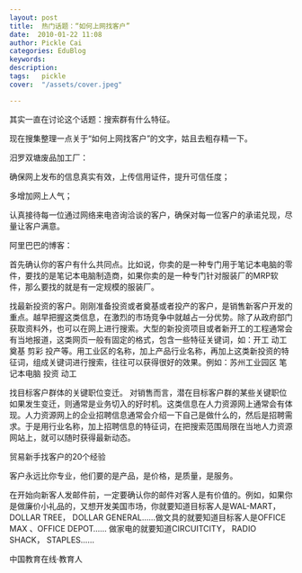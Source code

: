 ```yaml
---
layout: post  
title:  热门话题：“如何上网找客户”  
date:  2010-01-22 11:08  
author: Pickle Cai  
categories: EduBlog  
keywords: 
description:   
tags:	pickle   
cover:  "/assets/cover.jpeg"  

---  
```

    
其实一直在讨论这个话题：搜索群有什么特征。



现在搜集整理一点关于“如何上网找客户”的文字，姑且去粗存精一下。



 



汨罗双塘废品加工厂：







确保网上发布的信息真实有效，上传信用证件，提升可信任度；



多增加网上人气；



认真接待每一位通过网络来电咨询洽谈的客户，确保对每一位客户的承诺兑现，尽量让客户满意。

阿里巴巴的博客： 







首先确认你的客户有什么共同点。比如说，你卖的是一种专门用于笔记本电脑的零件，要找的是笔记本电脑制造商，如果你卖的是一种专门针对服装厂的MRP软件，那么要找的就是有一定规模的服装厂。



找最新投资的客户。刚刚准备投资或者奠基或者投产的客户，是销售新客户开发的重点。越早把握这类信息，在激烈的市场竞争中就越占一分优势。除了从政府部门获取资料外，也可以在网上进行搜索。大型的新投资项目或者新开工的工程通常会有当地报道，这类网页一般有固定的格式，包含一些特征关键词，如：开工 动工 奠基 剪彩 投产等。用工业区的名称，加上产品行业名称，再加上这类新投资的特征词，组成关键词进行搜索，往往可以获得很好的效果。例如：苏州工业园区 笔记本电脑 投资 动工



找目标客户群体的关键职位变迁。 对销售而言，潜在目标客户群的某些关键职位如果发生变迁，则通常是业务切入的好时机。这类信息在人力资源网上通常会有体现。人力资源网上的企业招聘信息通常会介绍一下自己是做什么的，然后是招聘需求。于是用行业名称，加上招聘信息的特征词，在把搜索范围局限在当地人力资源网站上，就可以随时获得最新动态。

贸易新手找客户的20个经验







客户永远比你专业，他们要的是产品，是价格，是质量，是服务。



在开始向新客人发邮件前，一定要确认你的邮件对客人是有价值的。例如，如果你是做廉价小礼品的，又想开发美国市场，你就要知道目标客人是WAL-MART， DOLLAR TREE， DOLLAR GENERAL……做文具的就要知道目标客人是OFFICE MAX 、OFFICE DEPOT…… 做家电的就要知道CIRCUITCITY， RADIO SHACK， STAPLES……

		    
 中国教育在线·教育人

